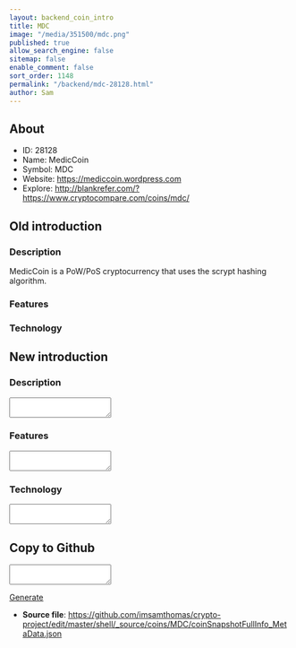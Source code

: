 ```yaml
---
layout: backend_coin_intro
title: MDC
image: "/media/351500/mdc.png"
published: true
allow_search_engine: false
sitemap: false
enable_comment: false
sort_order: 1148
permalink: "/backend/mdc-28128.html"
author: Sam
---
```


## About

- ID: 28128
- Name: MedicCoin
- Symbol: MDC
- Website: https://mediccoin.wordpress.com
- Explore: http://blankrefer.com/?https://www.cryptocompare.com/coins/mdc/


## Old introduction

### Description

<p>MedicCoin is a PoW/PoS cryptocurrency that uses the scrypt hashing algorithm.</p>

### Features


### Technology




## New introduction


### Description
<textarea id="meta_description" name="description"></textarea>

### Features
<textarea id="meta_features" name="features"></textarea>

### Technology
<textarea id="meta_technology" name="technology"></textarea>


## Copy to Github

<textarea id="coinsnapshotfullinfo_metadata"></textarea>

<a href="#gen" onclick="generateMetaDatJson()">Generate</a>

- **Source file**: <a href="https://github.com/imsamthomas/crypto-project/edit/master/shell/_source/coins/MDC/coinSnapshotFullInfo_MetaData.json">https://github.com/imsamthomas/crypto-project/edit/master/shell/_source/coins/MDC/coinSnapshotFullInfo_MetaData.json</a>

